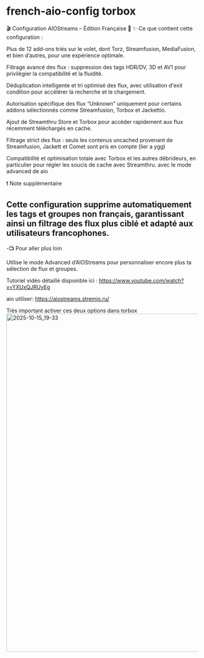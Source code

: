 # french-aio-config torbox

🎬 Configuration AIOStreams – Édition Française 🚀
✨ Ce que contient cette configuration :

Plus de 12 add-ons triés sur le volet, dont Torz, Streamfusion, MediaFusion, et bien d’autres, pour une expérience optimale.

Filtrage avancé des flux : suppression des tags HDR/DV, 3D et AV1 pour privilégier la compatibilité et la fluidité.

Déduplication intelligente et tri optimisé des flux, avec utilisation d'exit condition pour accélérer la recherche et le chargement.

Autorisation spécifique des flux “Unknown” uniquement pour certains addons sélectionnés comme Streamfusion, Torbox et Jackettio.

Ajout de Streamthru Store et Torbox pour accéder rapidement aux flux récemment téléchargés en cache.

Filtrage strict des flux : seuls les contenus uncached provenant de Streamfusion, Jackett et Comet sont pris en compte (lier a ygg)

Compatibilité et optimisation totale avec Torbox et les autres débrideurs, en particulier pour régler les soucis de cache avec Streamthru.
avec le mode advanced de aio

❗ Note supplémentaire

Cette configuration supprime automatiquement les tags et groupes non français, garantissant ainsi un filtrage des flux plus ciblé et adapté aux utilisateurs francophones.
-
-📺 Pour aller plus loin

Utilise le mode Advanced d’AIOStreams pour personnaliser encore plus ta sélection de flux et groupes.

Tutoriel vidéo détaillé disponible ici :
https://www.youtube.com/watch?v=YXUxQJRUvEg

aio utiliser:
https://aiostreams.stremio.ru/

Très important activer ces deux options dans torbox
<img width="1405" height="890" alt="2025-10-15_19-33" src="https://github.com/user-attachments/assets/847f44d8-3bb8-4a7a-bdbe-3aab89f9f4f3" />
